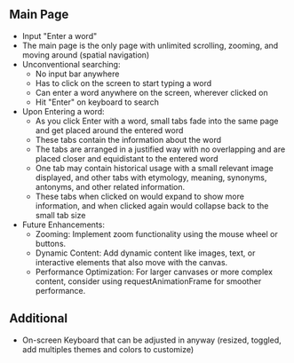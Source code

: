## Main Page
- Input "Enter a word"
- The main page is the only page with unlimited scrolling, zooming, and moving around (spatial navigation)
- Unconventional searching: 
    - No input bar anywhere
    - Has to click on the screen to start typing a word
    - Can enter a word anywhere on the screen, wherever clicked on
    - Hit "Enter" on keyboard to search
- Upon Entering a word:
    - As you click Enter with a word, small tabs fade into the same page and get placed around the entered word
    - These tabs contain the information about the word
    - The tabs are arranged in a justified way with no overlapping and are placed closer and equidistant to the entered word
    - One tab may contain historical usage with a small relevant image displayed, and other tabs with etymology, meaning, synonyms, antonyms, and other related information.
    - These tabs when clicked on would expand to show more information, and when clicked again would collapse back to the small tab size
- Future Enhancements:
    - Zooming: Implement zoom functionality using the mouse wheel or buttons.
    - Dynamic Content: Add dynamic content like images, text, or interactive elements that also move with the canvas.
    - Performance Optimization: For larger canvases or more complex content, consider using requestAnimationFrame for smoother performance.


## Additional
- On-screen Keyboard that can be adjusted in anyway (resized, toggled, add multiples themes and colors to customize)